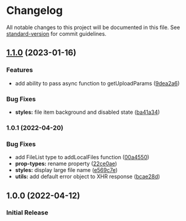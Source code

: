 # Changelog

All notable changes to this project will be documented in this file. See [standard-version](https://github.com/conventional-changelog/standard-version) for commit guidelines.

## [1.1.0](https://github.com/Nolesh/react-file-manager/compare/v1.0.1...v1.1.0) (2023-01-16)


### Features

* add ability to pass async function to getUploadParams ([9dea2a6](https://github.com/Nolesh/react-file-manager/commit/9dea2a68b7e6cbc6ec7073caaf3fc2e712c57090))


### Bug Fixes

* **styles:** file item background and disabled state ([ba41a34](https://github.com/Nolesh/react-file-manager/commit/ba41a34e3945d4873103d773cc9c1f8b70bd581b))

### 1.0.1 (2022-04-20)


### Bug Fixes

* add FileList type to addLocalFiles function ([00a4550](https://github.com/Nolesh/react-file-manager/commit/00a455019ee8e38038ad54fda1368f9d28280372))
* **prop-types:** rename property ([22ce0ae](https://github.com/Nolesh/react-file-manager/commit/22ce0ae31a7c5b9404d0f3f9633ae51f504bf919))
* **styles:** display large file name ([e569c7e](https://github.com/Nolesh/react-file-manager/commit/e569c7e9d84cc75a69d31f2505db3a24762f2bf5))
* **utils:** add default error object to XHR response ([bcae28d](https://github.com/Nolesh/react-file-manager/commit/bcae28d2460350433faa08c64f984ee66abca6b2))

## 1.0.0 (2022-04-12)

### Initial Release
